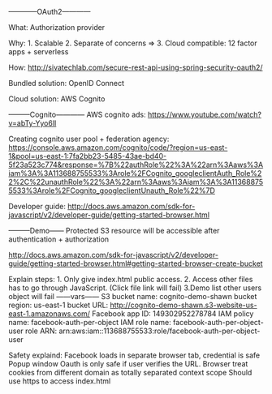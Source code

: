 ————OAuth2————


What: Authorization provider

Why: 1. Scalable  2. Separate of concerns  => 3. Cloud compatible: 12 factor apps + serverless

How: http://sivatechlab.com/secure-rest-api-using-spring-security-oauth2/

Bundled solution: OpenID Connect

Cloud solution: AWS Cognito

———Cognito————
AWS cognito ads:
https://www.youtube.com/watch?v=abTy-Yyo6lI

Creating cognito user pool + federation agency: https://console.aws.amazon.com/cognito/code/?region=us-east-1&pool=us-east-1:7fa2bb23-5485-43ae-bd40-5f23a523c774&response=%7B%22authRole%22%3A%22arn%3Aaws%3Aiam%3A%3A113688755533%3Arole%2FCognito_googleclientAuth_Role%22%2C%22unauthRole%22%3A%22arn%3Aaws%3Aiam%3A%3A113688755533%3Arole%2FCognito_googleclientUnauth_Role%22%7D

Developer guide: http://docs.aws.amazon.com/sdk-for-javascript/v2/developer-guide/getting-started-browser.html

———Demo——
Protected S3 resource will be accessible after authentication + authorization

http://docs.aws.amazon.com/sdk-for-javascript/v2/developer-guide/getting-started-browser.html#getting-started-browser-create-bucket

Explain steps: 1. Only give index.html public access. 2. Access other files has to go through JavaScript. (Click file link will fail) 3.Demo list other users object will fail
——vars——
S3 bucket name: cognito-demo-shawn
  bucket region: us-east-1
    bucket URL: http://cognito-demo-shawn.s3-website-us-east-1.amazonaws.com/
Facebook app ID: 149302952278784
IAM policy name: facebook-auth-per-object
  IAM role name: facebook-auth-per-object-user
    role ARN: arn:aws:iam::113688755533:role/facebook-auth-per-object-user

Safety explaind:
Facebook loads in separate browser tab, credential is safe
Popup window Oauth is only safe if user verifies the URL. Browser treat cookies from different domain as totally separated context scope
Should use https to access index.html

